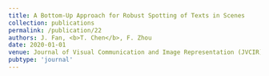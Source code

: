 ```yaml
---
title: A Bottom-Up Approach for Robust Spotting of Texts in Scenes
collection: publications
permalink: /publication/22
authors: J. Fan, <b>T. Chen</b>, F. Zhou
date: 2020-01-01
venue: Journal of Visual Communication and Image Representation (JVCIR)
pubtype: 'journal'
---
```


<!-- paperurl: 'http://academicpages.github.io/files/paper1.pdf'
citation: 'Your Name, You. (2009). &quot;Paper Title Number 1.&quot; <i>Journal 1</i>. 1(1).' -->
<!-- [Download paper here](http://academicpages.github.io/files/paper1.pdf) -->
